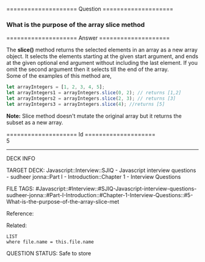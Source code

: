==================== Question ====================  

### What is the purpose of the array slice method  

==================== Answer ====================  

The **slice()** method returns the selected elements in an array as a new array
object. It selects the elements starting at the given start argument, and ends
at the given optional end argument without including the last element. If you
omit the second argument then it selects till the end of the array.  
Some of the examples of this method are,

```javascript
let arrayIntegers = [1, 2, 3, 4, 5];
let arrayIntegers1 = arrayIntegers.slice(0, 2); // returns [1,2]
let arrayIntegers2 = arrayIntegers.slice(2, 3); // returns [3]
let arrayIntegers3 = arrayIntegers.slice(4); //returns [5]
```

**Note:** Slice method doesn't mutate the original array but it returns the
subset as a new array.

==================== Id ====================  
5
<!--ID: 1707879847730-->

---

DECK INFO

TARGET DECK: Javascript::Interview::SJIQ - Javascript interview questions - sudheer jonna::Part I - Introduction::Chapter 1 - Interview Questions

FILE TAGS: #Javascript::#Interview::#SJIQ-Javascript-interview-questions-sudheer-jonna::#Part-I-Introduction::#Chapter-1-Interview-Questions::#5-What-is-the-purpose-of-the-array-slice-met

Reference:

Related:

```dataview
LIST
where file.name = this.file.name
```
QUESTION STATUS: Safe to store
